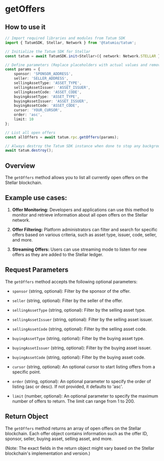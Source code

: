 # getOffers

## How to use it

```typescript
// Import required libraries and modules from Tatum SDK
import { TatumSDK, Stellar, Network } from '@tatumio/tatum';

// Initialize the Tatum SDK for Stellar
const tatum = await TatumSDK.init<Stellar>({ network: Network.STELLAR });

// Define parameters (Replace placeholders with actual values and remove redundant)
const params = {
    sponsor: 'SPONSOR_ADDRESS',
    seller: 'SELLER_ADDRESS',
    sellingAssetType: 'ASSET_TYPE',
    sellingAssetIssuer: 'ASSET_ISSUER',
    sellingAssetCode: 'ASSET_CODE',
    buyingAssetType: 'ASSET_TYPE',
    buyingAssetIssuer: 'ASSET_ISSUER',
    buyingAssetCode: 'ASSET_CODE',
    cursor: 'YOUR_CURSOR',
    order: 'asc',
    limit: 10
};

// List all open offers
const allOffers = await tatum.rpc.getOffers(params);

// Always destroy the Tatum SDK instance when done to stop any background processes
await tatum.destroy();
```

## Overview

The `getOffers` method allows you to list all currently open offers on the Stellar blockchain.

## Example use cases:

1. **Offer Monitoring:**
   Developers and applications can use this method to monitor and retrieve information about all open offers on the Stellar network.

2. **Offer Filtering:**
   Platform administrators can filter and search for specific offers based on various criteria, such as asset type, issuer, code, seller, and more.

3. **Streaming Offers:**
   Users can use streaming mode to listen for new offers as they are added to the Stellar ledger.

## Request Parameters

The `getOffers` method accepts the following optional parameters:

- `sponsor` (string, optional):
  Filter by the sponsor of the offer.

- `seller` (string, optional):
  Filter by the seller of the offer.

- `sellingAssetType` (string, optional):
  Filter by the selling asset type.

- `sellingAssetIssuer` (string, optional):
  Filter by the selling asset issuer.

- `sellingAssetCode` (string, optional):
  Filter by the selling asset code.

- `buyingAssetType` (string, optional):
  Filter by the buying asset type.

- `buyingAssetIssuer` (string, optional):
  Filter by the buying asset issuer.

- `buyingAssetCode` (string, optional):
  Filter by the buying asset code.

- `cursor` (string, optional):
  An optional cursor to start listing offers from a specific point.

- `order` (string, optional):
  An optional parameter to specify the order of listing (asc or desc). If not provided, it defaults to 'asc'.

- `limit` (number, optional):
  An optional parameter to specify the maximum number of offers to return. The limit can range from 1 to 200.

## Return Object

The `getOffers` method returns an array of open offers on the Stellar blockchain. Each offer object contains information such as the offer ID, sponsor, seller, buying asset, selling asset, and more.

(Note: The exact fields in the return object might vary based on the Stellar blockchain's implementation and version.)
